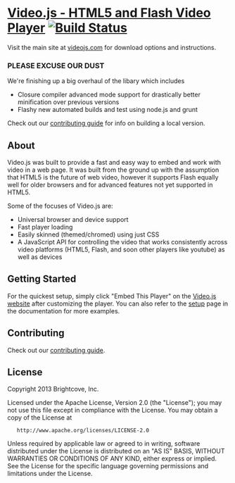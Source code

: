 
# [Video.js - HTML5 and Flash Video Player](http://videojs.com)  [![Build Status](https://travis-ci.org/zencoder/video-js.png?branch=master)](https://travis-ci.org/zencoder/video-js)

Visit the main site at [videojs.com](http://videojs.com) for download options and instructions.

### PLEASE EXCUSE OUR DUST

We're finishing up a big overhaul of the libary which includes

* Closure compiler advanced mode support for drastically better minification over previous versions
* Flashy new automated builds and test using node.js and grunt

Check out our [contributing guide](CONTRIBUTING.md) for info on building a local version.

## About

Video.js was built to provide a fast and easy way to embed and work with video in a web page.
It was built from the ground up with the assumption that HTML5 is the future of web video, however it supports Flash equally well for older browsers and for advanced features not yet supported in HTML5.

Some of the focuses of Video.js are:

- Universal browser and device support
- Fast player loading
- Easily skinned (themed/chromed) using just CSS
- A JavaScript API for controlling the video that works consistently across video platforms (HTML5, Flash, and soon other players like youtube) as well as devices

## Getting Started

For the quickest setup, simply click "Embed This Player" on the [Video.js website](http://videojs.com) after customizing the player.
You can also refer to the [setup](docs/setup.md) page in the documentation for more examples.

## Contributing

Check out our [contributing guide](CONTRIBUTING.md).

## License

Copyright 2013 Brightcove, Inc.

   Licensed under the Apache License, Version 2.0 (the "License");
   you may not use this file except in compliance with the License.
   You may obtain a copy of the License at

       http://www.apache.org/licenses/LICENSE-2.0

   Unless required by applicable law or agreed to in writing, software
   distributed under the License is distributed on an "AS IS" BASIS,
   WITHOUT WARRANTIES OR CONDITIONS OF ANY KIND, either express or implied.
   See the License for the specific language governing permissions and
   limitations under the License.

